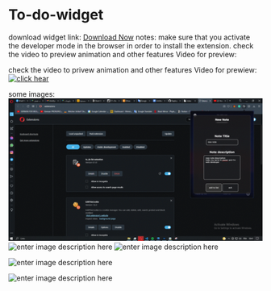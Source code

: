 # To-do-widget


download widget link: [Download Now](https://github.com/lamani79/to_do_list_chrom_widget/archive/refs/heads/main.zip) notes: make sure that you activate the developer mode in the browser in order to install the extension. check the video to preview animation and other features Video for preview:

check the video to privew animation and other features
Video for prewiew:
[![click hear](https://www.seoclerk.com/pics/want65476-15rA0B1540491950.jpg)](https://drive.google.com/file/d/1moDC_fiK4CXWqAXVPcYdoVACUC-gUqGi/view?usp=sharing)

some images:
![enter image description here](https://github.com/lamani79/to_do_list_chrom_widget/blob/main/images/how%20it%20work/gif.gif?raw=true)
![enter image description here](https://lh3.googleusercontent.com/kqGZcgYVU7rLXemn4oN4czlbEfnKTal-6MqMum3dl28JMIutrNyvS8oUEzVCN5tgCSQMIe-bdqG6l7aBpvTc76630JIlb_kQkGShfSCz09uinVzGZrGxG3U7F-AQNSQd1936pIpYLgsM26K-1x9947EObDzddcPo3fCSRVMASKO2PeKRrEzTAZrqFotz2qOOc2g9JI9RsvrfaBCVEyaaZEfXCyYvWrcGL0WUAfoCVhj8Iag5ddoEGmRiqtcGGBaoU_YNO-AMs1F1m_UuF9m_le4x2iBH1N9bs41dasjaGsCoFex8GNAniUJcp6GL-lMKPVRewwRuYCkM_1ra9dZ85NcI9O7dK-aIu9y-YpB_NN58SW98Mkqc0Xr0U1QOxlk3Py2sal3XI1DThF3T0QwhCc2-LTcr8d-TuKSriBjfncwo1vqx9WSgHya5DKBgO_iBrvKIhGsUERnHg9LvtYfUAOkpyrug0h9k48ClHQsRTB4_PbSD8nCPbexUPexKAeZHyiiXhUhszkmwZSCn5VQRuYazJmC7yCZ_U1dTAol8KP2GPi64Wad_dhYfIvz2uFnTWbqkiK1JBCDGZp4ljo1cLKgTr0Op11AXk6khAjU4SUeFyvLbtctYWTxcvQqkc-bUeQF9ZLB2vBSMJLBWzfD2jaQpvniwiLproibgdnWod0OgUPGr29KjX4Qb7JqL27iy0ewwfCEV3VQbD_9SIAVeSw=w1368-h769-no?authuser=0)
![enter image description here](https://lh3.googleusercontent.com/9P0W7y-57phIBwNSTrAJGXIIDl0dte3Gbsdvk8-uR9nzoid_qYTWh-2KNNcoDljFVo13AkrNVTrg7kRp2zZ6mHxnWOiVm-oPJ0YJIHQxOSUZpBiL-rPo4QRV2O8yywaUgd2O2ePcycM0MCXdM4VbJj75dWx6XTEHUKtQ4kY468hXhu23XPo7bbBZs81FidUw5nWaJMC5hbEMU5ynRrzIbQAsLcHKLyl-eCsQkb1buOZLrx4Wzkbrocq3uFvQDSmmMwDgg-lQ6sGynRBC_UdkKzwb1SrJ41xAZUio40_G4phDOyNXJYEYrniEKTOLz1Vne1e_LniMw1zzmSfWTWlYYy8cevZWTWI9N4VPqdbaoJl5JLLCfd0XYb5j6OOEeToPMXVUsJ2OQhBmFKCPYNxdwJvTUHLrxg7RLWHrie9hh7MCbMhHoKQEgR1ddyENY89n6ALQ4lfXASzO2gouoNfIDfi6fD2FJNM7vCZANuQePEggaec0JmhlB095mDzUFeTq9yuLuq2YXmup7LgdXD4I4DCXYCjUI0-ybBvl1wGNNul7riu0odfTNfomcYzswPfuuFcHDxzTVxk6SkN3cZCqL_2Lnh9p2YDvljQV6OD1BbdEnkRFppDEJNBKKBDk1SHRodribMukpcg5As1EFSKIHQG8qAz4mvtg5786XBlv6MnITNsDcctEk_mh7CAbmR8tYy6S0dsFRATGvYdPvJEtYQ=w1368-h769-no?authuser=0)

![enter image description here](https://lh3.googleusercontent.com/6KKqKshoTPRaSiIBZ9hLmqmbNZI4yMpvF8xXHR6rtszozXGiM2BAk3ogqD8y20mIT8nq-77GnYTZc2u9uSGtxbaGL02tueflx7JczIxsGe4U6yFJp2xoyzzHY8KwQKfMIrbP2OslV1X-HhJ_n4EU9RIVFN3Li6GUUJaYgj7ydKcYgaQBbI_U9arJ6BPstVfWOUDZ3qBGFxnD2VXE7kziJzXQBO0dOa9CbqEZlchnNVn98R57XpC6YYMAK4lP6UUlbO7V5FDB0yi-dSp6Q6RY1svR9j0xqNjwlk6sBhmGAVV8g8RV851OzeFFS7cg4TRCD30v6mVzP0n4CwOqBsdoYNxKhUOWQYcp3S6aoV5gZ8ZtARkIgtUi2y4aCbKlYOVvfHzA12VCP0vTm0kEtOKeQlvwRwprkkcPmZ_IpRdA91bIy3k09dud0n4EJHW--DaaWxJvEbVMuUWM9yiJOjsTwG-wghJ_AkFh2XrtN4LtGGV-6GOuvDE3-98sci3qNSryyq-qPvXVHSOPiWOjjvKGS4SHSSk_KSEHztRtrOz4zI15ymOQaGWuVv9O541QVqc6M8gZqyiSApweUki46CPrCSFxxBzA67dHWjvtCcjFg2HEOSiVfzafkD2g3WZZ9RUuQ-MdsvVK9sOgNuKuahnSEykLe5XFPRE3qLXZ6Ye22wT22eq-QxSs4vMXxzk0rw698p2L0ZFnKhbLeD7bkmBidg=w1368-h769-no?authuser=0)

![enter image description here](https://lh3.googleusercontent.com/tDs-p7K2IC5VxgTeP7NmqAZ6FGUIVbGfFxl2MICy7f4I76DIzZuWIjU-6o7v7z6fwhNJhB2HnI6MI4_amve_6PdlM1KEPUb95rs4AJpVBCValfNgJoPtLLORrgOU_C9t5A1VYIyKdYybH-R0I-Cvz1uLnx0lhYEkLMJhiWKIWtNFDE71vUHTirxe6YSa_evNznkSPNO9qdsUA3r98mGNRmuXL0RoAk75rNabILSycZ6m6TNcGZlcyXo_YtauMDMfKWvnsWVFzkVKq-C52uF2HLIzoyw9DPuT4U4bzj5saKzaAZ3P0pZaqRvT7S0AgB7UQs1UfXRW-JxauoalRtBCEWzrO8TtDbkOUfI4zUX6It9MMLNyXHiF-32ap4yb93E3OYGsX0UxzIpC8-ZAP1sgjsdTPP8XykLtlvVWcv65Laif6A8tPrttYZIGsFiL2x23A5pnv-S_xDduGUyTkYgO7OskpbsAPrZvArdvtkvOgFSmg4z5pEXBNJZPjkH-8DtFAlZcBgHUTGOZ4HTt1ejj_ZokI0zqQ3Mld1dUi1rr9WjOcQKjnGQBgPSA8GgG-lB7nGKLEH10595G0WVuHJNlFq4yTT-TB2pdu9J6N4I6ztu4itjUJESLT2P32zd-U6Qw2n3SQP4O5LOHnmA-fPHts67DeqV_tCInYO0tI34hYuTb8WQIK_T49tmqpIAhBdaPZezHu_JW-CiT8naWLbiBgw=w1368-h769-no?authuser=0)
